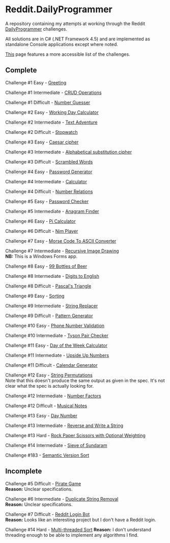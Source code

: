 Reddit.DailyProgrammer
======================

A repository containing my attempts at working through the Reddit [DailyProgrammer](http://www.reddit.com/r/dailyprogrammer) challenges.

All solutions are in C# (.NET Framework 4.5) and are implemented as standalone Console applications except where noted.

[This](https://www.reddit.com/r/dailyprogrammer/wiki/challenges) page features a more accessible list of the challenges.

Complete
--
Challenge #1 Easy - [Greeting](http://www.reddit.com/r/dailyprogrammer/comments/pih8x/easy_challenge_1/)

Challenge #1 Intermediate - [CRUD Operations](http://www.reddit.com/r/dailyprogrammer/comments/pihtx/intermediate_challenge_1/)

Challenge #1 Difficult - [Number Guesser](http://www.reddit.com/r/dailyprogrammer/comments/pii6j/difficult_challenge_1/)

Challenge #2 Easy - [Working Day Calculator](http://www.reddit.com/r/dailyprogrammer/comments/pjbj8/easy_challenge_2/)

Challenge #2 Intermediate - [Text Adventure](http://www.reddit.com/r/dailyprogrammer/comments/pjbuj/intermediate_challenge_2/)

Challenge #2 Difficult - [Stopwatch](http://www.reddit.com/r/dailyprogrammer/comments/pjsdx/difficult_challenge_2/)

Challenge #3 Easy - [Caesar cipher](http://www.reddit.com/r/dailyprogrammer/comments/pkw2m/2112012_challenge_3_easy/)

Challenge #3 Intermediate - [Alphabetical substitution cipher](http://www.reddit.com/r/dailyprogrammer/comments/pkwb1/2112012_challenge_3_intermediate/)

Challenge #3 Difficult - [Scrambled Words](http://www.reddit.com/r/dailyprogrammer/comments/pkwgf/2112012_challenge_3_difficult/)

Challenge #4 Easy - [Password Generator](http://www.reddit.com/r/dailyprogrammer/comments/pm6oj/2122012_challenge_4_easy/)

Challenge #4 Intermediate - [Calculator](http://www.reddit.com/r/dailyprogrammer/comments/pm6sq/2122012_challenge_4_intermediate/)

Challenge #4 Difficult - [Number Relations](http://www.reddit.com/r/dailyprogrammer/comments/pm7g7/2122012_challange_4_difficult/)

Challenge #5 Easy - [Password Checker](http://www.reddit.com/r/dailyprogrammer/comments/pnhyn/2122012_challenge_5_easy/)

Challenge #5 Intermediate - [Anagram Finder](http://www.reddit.com/r/dailyprogrammer/comments/pnhtj/2132012_challenge_5_intermediate/)

Challenge #6 Easy - [Pi Calculator](http://www.reddit.com/r/dailyprogrammer/comments/pp53w/2142012_challenge_6_easy/)

Challenge #6 Difficult - [Nim Player](http://www.reddit.com/r/dailyprogrammer/comments/pp7vo/2142012_challenge_6_difficult/)

Challenge #7 Easy - [Morse Code To ASCII Converter](http://www.reddit.com/r/dailyprogrammer/comments/pr2xr/2152012_challenge_7_easy/)

Challenge #7 Intermediate - [Recursive Image Drawing](http://www.reddit.com/r/dailyprogrammer/comments/pr265/2152012_challenge_7_intermediate/)  
**NB:** This is a Windows Forms app.

Challenge #8 Easy - [99 Bottles of Beer](http://www.reddit.com/r/dailyprogrammer/comments/pserp/2162012_challenge_8_easy/)

Challenge #8 Intermediate - [Digits to English](http://www.reddit.com/r/dailyprogrammer/comments/psewf/2162012_challenge_8_intermediate/)

Challenge #8 Difficult - [Pascal's Triangle](http://www.reddit.com/r/dailyprogrammer/comments/psf4n/2162012_challenge_8_difficult/)

Challenge #9 Easy - [Sorting](http://www.reddit.com/r/dailyprogrammer/comments/pu1rf/2172012_challenge_9_easy/)

Challenge #9 Intermediate - [String Replacer](http://www.reddit.com/r/dailyprogrammer/comments/pu1y6/2172012_challenge_9_intermediate/)

Challenge #9 Difficult - [Pattern Generator](https://www.reddit.com/r/dailyprogrammer/comments/pu2c0/2172012_challenge_9_difficult/)

Challenge #10 Easy - [Phone Number Validation](https://www.reddit.com/r/dailyprogrammer/comments/pv98f/2182012_challenge_10_easy/)

Challenge #10 Intermediate - [Tyson Pair Checker](https://www.reddit.com/r/dailyprogrammer/comments/pv8zm/2182012_challenge_10_intermediate/)

Challenge #11 Easy - [Day of the Week Calculator](https://www.reddit.com/r/dailyprogrammer/comments/pwons/2192012_challenge_11_easy/)

Challenge #11 Intermediate - [Upside Up Numbers](https://www.reddit.com/r/dailyprogrammer/comments/pwox3/2192012_challenge_11_intermediate/)

Challenge #11 Difficult - [Calendar Generator](https://www.reddit.com/r/dailyprogrammer/comments/pwpdz/2192012_challenge_11_difficult/)

Challenge #12 Easy - [String Permutations](https://www.reddit.com/r/dailyprogrammer/comments/pxs2x/2202012_challenge_12_easy/)  
Note that this doesn't produce the same output as given in the spec. It's not clear what the spec is actually looking for.

Challenge #12 Intermediate - [Number Factors](https://www.reddit.com/r/dailyprogrammer/comments/pxrzh/2202012_challenge_12_intermediate/)

Challenge #12 Difficult - [Musical Notes](https://www.reddit.com/r/dailyprogrammer/comments/pxsew/2202012_challenge_12_difficult/)

Challenge #13 Easy - [Day Number](https://www.reddit.com/r/dailyprogrammer/comments/pzo4w/2212012_challenge_13_easy/)

Challenge #13 Intermediate - [Reverse and Write a String](https://www.reddit.com/r/dailyprogrammer/comments/pzo7g/2212012_challenge_13_intermediate/)

Challenge #13 Hard - [Rock Paper Scissors with Optional Weighting](https://www.reddit.com/r/dailyprogrammer/comments/pzobz/2212012_challenge_13_difficult/)

Challenge #14 Intermediate - [Sieve of Sundaram](https://www.reddit.com/r/dailyprogrammer/comments/q2mwu/2232012_challenge_14_intermediate/)

Challenge #183 - [Semantic Version Sort](http://www.reddit.com/r/dailyprogrammer/comments/2igfj9/10062014_challenge_183_easy_semantic_version_sort/)

Incomplete
--
Challenge #5 Difficult - [Pirate Game](http://www.reddit.com/r/dailyprogrammer/comments/pniaw/2132012_challenge_5_difficult/)  
**Reason:** Unclear specifications.

Challenge #6 Intermediate - [Duplicate String Removal ](http://www.reddit.com/r/dailyprogrammer/comments/pp81n/2142012_challenge_6_intermediate/)  
**Reason:** Unclear specifications.

Challenge #7 Difficult - [Reddit Login Bot](http://www.reddit.com/r/dailyprogrammer/comments/pr4vo/2152012_challenge_7_difficult/)  
**Reason:** Looks like an interesting project but I don't have a Reddit login.

Challenge #14 Hard - [Multi-threaded Sort](https://www.reddit.com/r/dailyprogrammer/comments/q2kbt/2232012_challenge_14_difficult/)
**Reason:** I don't understand threading enough to be able to implement any algorithms I find.